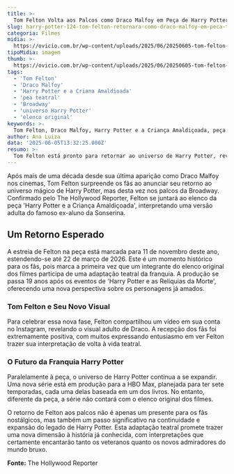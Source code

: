 ```yaml
---
title: >-
  Tom Felton Volta aos Palcos como Draco Malfoy em Peça de Harry Potter na Broadway
slug: harry-potter-124-tom-felton-retornara-como-draco-malfoy-em-peca-teatral-apos-mais-de-10-anos
categoria: Filmes
midia: >-
  https://ovicio.com.br/wp-content/uploads/2025/06/20250605-tom-felton-com-visual-adulto-de-draco-malfoy-em-harry-potter.jpg
tipoMidia: imagem
thumb: >-
  https://ovicio.com.br/wp-content/uploads/2025/06/20250605-tom-felton-com-visual-adulto-de-draco-malfoy-em-harry-potter.jpg
tags:
  - 'Tom Felton'
  - 'Draco Malfoy'
  - 'Harry Potter e a Criana Amaldioada'
  - 'pea teatral'
  - 'Broadway'
  - 'universo Harry Potter'
  - 'elenco original'
keywords: >-
  Tom Felton, Draco Malfoy, Harry Potter e a Criança Amaldiçoada, peça teatral, Broadway, universo Harry Potter, elenco original
author: Ana Luiza
data: '2025-06-05T13:32:25.000Z'
resumo: >-
  Tom Felton está pronto para retornar ao universo de Harry Potter, revivendo seu papel icônico como Draco Malfoy na peça 'A Criança Amaldiçoada'. Esta será a primeira vez que um ator dos filmes originais participa da adaptação teatral.
---
```


Após mais de uma década desde sua última aparição como Draco Malfoy nos cinemas, Tom Felton surpreende os fãs ao anunciar seu retorno ao universo mágico de Harry Potter, mas desta vez nos palcos da Broadway. Confirmado pelo The Hollywood Reporter, Felton se juntará ao elenco da peça 'Harry Potter e a Criança Amaldiçoada', interpretando uma versão adulta do famoso ex-aluno da Sonserina.

## Um Retorno Esperado

A estreia de Felton na peça está marcada para 11 de novembro deste ano, estendendo-se até 22 de março de 2026. Este é um momento histórico para os fãs, pois marca a primeira vez que um integrante do elenco original dos filmes participa de uma adaptação teatral da franquia. A produção se passa 19 anos após os eventos de 'Harry Potter e as Relíquias da Morte', oferecendo uma nova perspectiva sobre os personagens já amados.

### Tom Felton e Seu Novo Visual

Para celebrar essa nova fase, Felton compartilhou um vídeo em sua conta no Instagram, revelando o visual adulto de Draco. A recepção dos fãs foi extremamente positiva, com muitos expressando entusiasmo em ver Felton trazer sua interpretação de volta à vida teatral.

### O Futuro da Franquia Harry Potter

Paralelamente à peça, o universo de Harry Potter continua a se expandir. Uma nova série está em produção para a HBO Max, planejada para ter sete temporadas, cada uma delas baseada em um dos livros. No entanto, diferente da peça, a série não contará com o elenco original dos filmes.

O retorno de Felton aos palcos não é apenas um presente para os fãs nostálgicos, mas também um passo significativo na continuidade e expansão do legado de Harry Potter. Esta adaptação teatral promete trazer uma nova dimensão à história já conhecida, com interpretações que certamente encantarão tanto os veteranos quanto os novos admiradores do mundo bruxo.

**Fonte:** The Hollywood Reporter